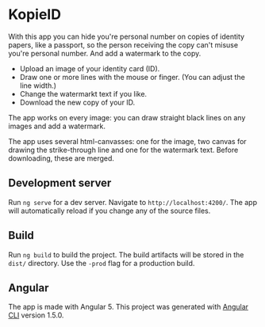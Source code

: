 # KopieID

With this app you can hide you're personal number on copies of identity papers, like a passport, so the person receiving the copy can't misuse you're personal number. And add a watermark to the copy.

- Upload an image of your identity card (ID).
- Draw one or more lines with the mouse or finger. (You can adjust the line width.)
- Change the watermarkt text if you like.
- Download the new copy of your ID.

The app works on every image: you can draw straight black lines on any images and add a watermark. 

The app uses several html-canvasses: one for the image, two canvas for drawing the strike-through line and one for the watermark text. Before downloading, these are merged.

## Development server

Run `ng serve` for a dev server. Navigate to `http://localhost:4200/`. The app will automatically reload if you change any of the source files.

## Build

Run `ng build` to build the project. The build artifacts will be stored in the `dist/` directory. Use the `-prod` flag for a production build.

## Angular
The app is made with Angular 5. This project was generated with [Angular CLI](https://github.com/angular/angular-cli) version 1.5.0.
